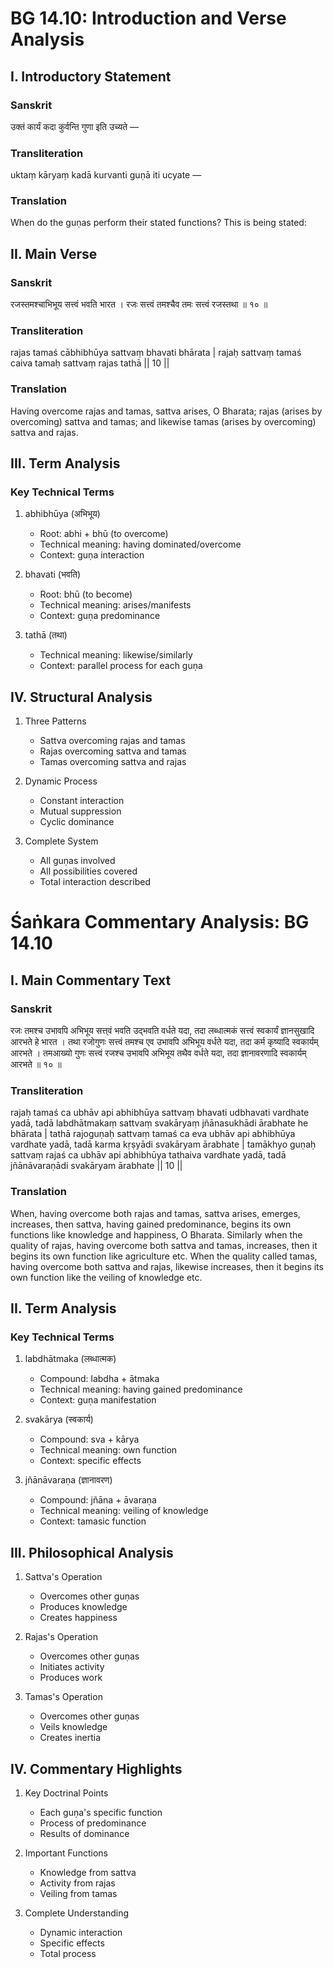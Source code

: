 # BG 14.10: Introduction and Verse Analysis

## I. Introductory Statement

### Sanskrit
उक्तं कार्यं कदा कुर्वन्ति गुणा इति उच्यते —

### Transliteration
uktaṃ kāryaṃ kadā kurvanti guṇā iti ucyate —

### Translation
When do the guṇas perform their stated functions? This is being stated:

## II. Main Verse

### Sanskrit
रजस्तमश्चाभिभूय सत्त्वं भवति भारत ।
रजः सत्त्वं तमश्चैव तमः सत्त्वं रजस्तथा ॥ १० ॥

### Transliteration
rajas tamaś cābhibhūya sattvaṃ bhavati bhārata |
rajaḥ sattvaṃ tamaś caiva tamaḥ sattvaṃ rajas tathā || 10 ||

### Translation
Having overcome rajas and tamas, sattva arises, O Bharata; rajas (arises by overcoming) sattva and tamas; and likewise tamas (arises by overcoming) sattva and rajas.

## III. Term Analysis

### Key Technical Terms
1. abhibhūya (अभिभूय)
   - Root: abhi + bhū (to overcome)
   - Technical meaning: having dominated/overcome
   - Context: guṇa interaction

2. bhavati (भवति)
   - Root: bhū (to become)
   - Technical meaning: arises/manifests
   - Context: guṇa predominance

3. tathā (तथा)
   - Technical meaning: likewise/similarly
   - Context: parallel process for each guṇa

## IV. Structural Analysis

1. Three Patterns
   - Sattva overcoming rajas and tamas
   - Rajas overcoming sattva and tamas
   - Tamas overcoming sattva and rajas

2. Dynamic Process
   - Constant interaction
   - Mutual suppression
   - Cyclic dominance

3. Complete System
   - All guṇas involved
   - All possibilities covered
   - Total interaction described
# Śaṅkara Commentary Analysis: BG 14.10

## I. Main Commentary Text

### Sanskrit
रजः तमश्च उभावपि अभिभूय सत्त्‌वं भवति उद्भवति वर्धते यदा, तदा लब्धात्मकं सत्त्वं स्वकार्यं ज्ञानसुखादि आरभते हे भारत । तथा रजोगुणः सत्त्वं तमश्च एव उभावपि अभिभूय वर्धते यदा, तदा कर्म कृष्यादि स्वकार्यम् आरभते । तमआख्यो गुणः सत्त्वं रजश्च उभावपि अभिभूय तथैव वर्धते यदा, तदा ज्ञानावरणादि स्वकार्यम् आरभते ॥ १० ॥

### Transliteration
rajaḥ tamaś ca ubhāv api abhibhūya sattvaṃ bhavati udbhavati vardhate yadā, tadā labdhātmakaṃ sattvaṃ svakāryaṃ jñānasukhādi ārabhate he bhārata | tathā rajoguṇaḥ sattvaṃ tamaś ca eva ubhāv api abhibhūya vardhate yadā, tadā karma kṛṣyādi svakāryam ārabhate | tamākhyo guṇaḥ sattvaṃ rajaś ca ubhāv api abhibhūya tathaiva vardhate yadā, tadā jñānāvaraṇādi svakāryam ārabhate || 10 ||

### Translation
When, having overcome both rajas and tamas, sattva arises, emerges, increases, then sattva, having gained predominance, begins its own functions like knowledge and happiness, O Bharata. Similarly when the quality of rajas, having overcome both sattva and tamas, increases, then it begins its own function like agriculture etc. When the quality called tamas, having overcome both sattva and rajas, likewise increases, then it begins its own function like the veiling of knowledge etc.

## II. Term Analysis

### Key Technical Terms
1. labdhātmaka (लब्धात्मक)
   - Compound: labdha + ātmaka
   - Technical meaning: having gained predominance
   - Context: guṇa manifestation

2. svakārya (स्वकार्य)
   - Compound: sva + kārya
   - Technical meaning: own function
   - Context: specific effects

3. jñānāvaraṇa (ज्ञानावरण)
   - Compound: jñāna + āvaraṇa
   - Technical meaning: veiling of knowledge
   - Context: tamasic function

## III. Philosophical Analysis

1. Sattva's Operation
   - Overcomes other guṇas
   - Produces knowledge
   - Creates happiness

2. Rajas's Operation
   - Overcomes other guṇas
   - Initiates activity
   - Produces work

3. Tamas's Operation
   - Overcomes other guṇas
   - Veils knowledge
   - Creates inertia

## IV. Commentary Highlights

1. Key Doctrinal Points
   - Each guṇa's specific function
   - Process of predominance
   - Results of dominance

2. Important Functions
   - Knowledge from sattva
   - Activity from rajas
   - Veiling from tamas

3. Complete Understanding
   - Dynamic interaction
   - Specific effects
   - Total process

